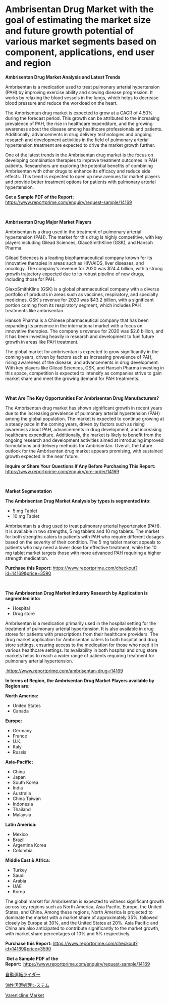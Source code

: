 <p><h1>Ambrisentan Drug Market with the goal of estimating the market size and future growth potential of various market segments based on component, applications, end user and region</h1></p><p><strong>Ambrisentan Drug Market Analysis and Latest Trends</strong></p>
<p><p>Ambrisentan is a medication used to treat pulmonary arterial hypertension (PAH) by improving exercise ability and slowing disease progression. It works by relaxing the blood vessels in the lungs, which helps to decrease blood pressure and reduce the workload on the heart.</p><p>The Ambrisentan drug market is expected to grow at a CAGR of 4.50% during the forecast period. This growth can be attributed to the increasing prevalence of PAH, the rise in healthcare expenditure, and the growing awareness about the disease among healthcare professionals and patients. Additionally, advancements in drug delivery technologies and ongoing research and development activities in the field of pulmonary arterial hypertension treatment are expected to drive the market growth further.</p><p>One of the latest trends in the Ambrisentan drug market is the focus on developing combination therapies to improve treatment outcomes in PAH patients. Researchers are exploring the potential benefits of combining Ambrisentan with other drugs to enhance its efficacy and reduce side effects. This trend is expected to open up new avenues for market players and provide better treatment options for patients with pulmonary arterial hypertension.</p></p>
<p><strong>Get a Sample PDF of the Report:&nbsp;</strong> <a href="https://www.reportprime.com/enquiry/request-sample/14169">https://www.reportprime.com/enquiry/request-sample/14169</a></p>
<p>&nbsp;</p>
<p><strong>Ambrisentan Drug Major Market Players</strong></p>
<p><p>Ambrisentan is a drug used in the treatment of pulmonary arterial hypertension (PAH). The market for this drug is highly competitive, with key players including Gilead Sciences, GlaxoSmithKline (GSK), and Hansoh Pharma.</p><p>Gilead Sciences is a leading biopharmaceutical company known for its innovative therapies in areas such as HIV/AIDS, liver diseases, and oncology. The company's revenue for 2020 was $24.4 billion, with a strong growth trajectory expected due to its robust pipeline of new drugs, including those for PAH.</p><p>GlaxoSmithKline (GSK) is a global pharmaceutical company with a diverse portfolio of products in areas such as vaccines, respiratory, and specialty medicines. GSK's revenue for 2020 was $43.2 billion, with a significant portion coming from its respiratory segment, which includes PAH treatments like ambrisentan.</p><p>Hansoh Pharma is a Chinese pharmaceutical company that has been expanding its presence in the international market with a focus on innovative therapies. The company's revenue for 2020 was $2.6 billion, and it has been investing heavily in research and development to fuel future growth in areas like PAH treatment.</p><p>The global market for ambrisentan is expected to grow significantly in the coming years, driven by factors such as increasing prevalence of PAH, rising awareness of the disease, and advancements in drug development. With key players like Gilead Sciences, GSK, and Hansoh Pharma investing in this space, competition is expected to intensify as companies strive to gain market share and meet the growing demand for PAH treatments.</p></p>
<p>&nbsp;</p>
<p><strong>What Are The Key Opportunities For Ambrisentan Drug Manufacturers?</strong></p>
<p><p>The Ambrisentan drug market has shown significant growth in recent years due to the increasing prevalence of pulmonary arterial hypertension (PAH) among the global population. The market is expected to continue growing at a steady pace in the coming years, driven by factors such as rising awareness about PAH, advancements in drug development, and increasing healthcare expenditure. Additionally, the market is likely to benefit from the ongoing research and development activities aimed at introducing improved formulations and delivery methods for Ambrisentan. Overall, the future outlook for the Ambrisentan drug market appears promising, with sustained growth expected in the near future.</p></p>
<p><strong>Inquire or Share Your Questions If Any Before Purchasing This Report:</strong> <a href="https://www.reportprime.com/enquiry/pre-order/14169">https://www.reportprime.com/enquiry/pre-order/14169</a></p>
<p>&nbsp;</p>
<p><strong>Market Segmentation</strong></p>
<p><strong>The Ambrisentan Drug Market Analysis by types is segmented into:</strong></p>
<p><ul><li>5 mg Tablet</li><li>10 mg Tablet</li></ul></p>
<p><p>Ambrisentan is a drug used to treat pulmonary arterial hypertension (PAH). It is available in two strengths, 5 mg tablets and 10 mg tablets. The market for both strengths caters to patients with PAH who require different dosages based on the severity of their condition. The 5 mg tablet market appeals to patients who may need a lower dose for effective treatment, while the 10 mg tablet market targets those with more advanced PAH requiring a higher strength medication.</p></p>
<p><strong>Purchase this Report:&nbsp;</strong><a href="https://www.reportprime.com/checkout?id=14169&price=3590">https://www.reportprime.com/checkout?id=14169&price=3590</a></p>
<p>&nbsp;</p>
<p><strong>The Ambrisentan Drug Market Industry Research by Application is segmented into:</strong></p>
<p><ul><li>Hospital</li><li>Drug store</li></ul></p>
<p><p>Ambrisentan is a medication primarily used in the hospital setting for the treatment of pulmonary arterial hypertension. It is also available in drug stores for patients with prescriptions from their healthcare providers. The drug market application for Ambrisentan caters to both hospital and drug store settings, ensuring access to the medication for those who need it in various healthcare settings. Its availability in both hospital and drug store markets helps to reach a wider range of patients requiring treatment for pulmonary arterial hypertension.</p></p>
<p><a href="https://www.reportprime.com/ambrisentan-drug-r14169">&nbsp;https://www.reportprime.com/ambrisentan-drug-r14169</a></p>
<p><strong>In terms of Region, the Ambrisentan Drug Market Players available by Region are:</strong></p>
<p>
    <p> <strong> North America: </strong>
        <ul>
            <li>United States</li>
            <li>Canada</li>
        </ul>
        </p> 
    <p> <strong> Europe: </strong>
        <ul>
            <li>Germany</li>
            <li>France</li>
            <li>U.K.</li>
            <li>Italy</li>
            <li>Russia</li>
        </ul>
        </p> 
    <p> <strong> Asia-Pacific: </strong>
        <ul>
            <li>China</li>
            <li>Japan</li>
            <li>South Korea</li>
            <li>India</li>
            <li>Australia</li>
            <li>China Taiwan</li>
            <li>Indonesia</li>
            <li>Thailand</li>
            <li>Malaysia</li>
        </ul>
        </p> 
    <p> <strong> Latin America: </strong>
        <ul>
            <li>Mexico</li>
            <li>Brazil</li>
            <li>Argentina Korea</li>
            <li>Colombia</li>
        </ul>
        </p> 
    <p> <strong> Middle East & Africa: </strong>
        <ul>
            <li>Turkey</li>
            <li>Saudi</li>
            <li>Arabia</li>
            <li>UAE</li>
            <li>Korea</li>
        </ul>
    </p>
    </p>
<p><p>The global market for Ambrisentan is expected to witness significant growth across key regions such as North America, Asia Pacific, Europe, the United States, and China. Among these regions, North America is projected to dominate the market with a market share of approximately 35%, followed closely by Europe at 30%, and the United States at 20%. Asia Pacific and China are also anticipated to contribute significantly to the market growth, with market share percentages of 10% and 5% respectively.</p></p>
<p><strong>Purchase this Report: </strong><a href="https://www.reportprime.com/checkout?id=14169&price=3590">https://www.reportprime.com/checkout?id=14169&price=3590</a></p>
<p>&nbsp;<strong>Get a Sample PDF of the Report:&nbsp;&nbsp;</strong><a href="https://www.reportprime.com/enquiry/request-sample/14169">https://www.reportprime.com/enquiry/request-sample/14169</a></p>
<p><strong></strong></p>
<p><p><a href="https://github.com/KaydenJohns1964/Market-Research-Report-List-1/blob/main/799133625148.md">自動運転ライダー</a></p><p><a href="https://github.com/marbadji/Market-Research-Report-List-1/blob/main/472847625147.md">油性汚泥処理システム</a></p><p><a href="https://github.com/mancsybtousav/Market-Research-Report-List-2/blob/main/varenicline-market.md">Varenicline Market</a></p></p>